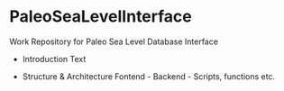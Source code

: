 # PaleoSeaLevelInterface
Work Repository for Paleo Sea Level Database Interface

* Introduction Text

* Structure & Architecture
	Fontend - Backend - Scripts, functions etc.
